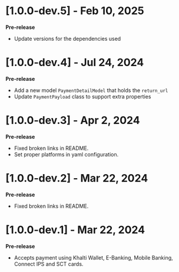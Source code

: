 # [1.0.0-dev.5] - Feb 10, 2025
**Pre-release**
- Update versions for the dependencies used

# [1.0.0-dev.4] - Jul 24, 2024
**Pre-release**
- Add a new model `PaymentDetailModel` that holds the `return_url`
- Update `PaymentPayload` class to support extra properties

# [1.0.0-dev.3] - Apr 2, 2024
**Pre-release**
- Fixed broken links in README.
- Set proper platforms in yaml configuration.

# [1.0.0-dev.2] - Mar 22, 2024
**Pre-release**
- Fixed broken links in README.

# [1.0.0-dev.1] - Mar 22, 2024
**Pre-release**
- Accepts payment using Khalti Wallet, E-Banking, Mobile Banking, Connect IPS and SCT cards.

